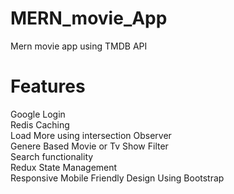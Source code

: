 # MERN_movie_App
Mern movie app using TMDB API

# Features  
Google Login   
Redis Caching   
Load More using intersection Observer  
Genere Based Movie or Tv Show Filter  
Search functionality  
Redux State Management  
Responsive Mobile Friendly Design Using Bootstrap  
